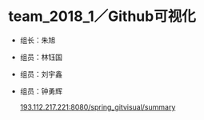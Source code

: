 # team_2018_1／Github可视化
- 组长：朱旭
- 组员：林钰国
- 组员：刘宇鑫
- 组员：钟勇辉
  
  [193.112.217.221:8080/spring_gitvisual/summary](http://193.112.217.221:8080/spring_gitvisual/summary)
